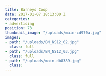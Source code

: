 ```yaml
---
title: Barneys Coop
date: 2017-01-07 18:13:00 Z
categories:
- advertising
position: 73
thumbnail_image: "/uploads/main-cd970a.jpg"
images:
- path: "/uploads/BN_NS12_02.jpg"
  class: full
- path: "/uploads/BN_NS12_03.jpg"
  class: full
- path: "/uploads/main-db8389.jpg"
  class: 
---
```


